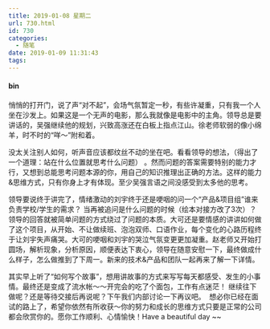 ```yaml
---
title: 2019-01-08 星期二
url: 730.html
id: 730
categories:
  - 随笔
date: 2019-01-09 11:31:43
tags:
---
```


#### bin

悄悄的打开门，说了声“对不起”，会场气氛暂定一秒，有些许凝重，只有我一个人坐在沙发上。如果这是一个无声的电影，那么我就像是电影中的主角。领导总是要讲话的，吴强继续他的规划，兴致高涨还在白板上指点江山。徐老师软弱的像小绵羊，时不时的“咩～”附和着。

没太关注别人如何，听声音应该都纹丝不动的坐在吧。看看领导的想法，（得出了一个道理：站在什么位置就思考什么问题） 。然而问题的答案需要特别的能力才行，又想到总能思考问题本源的你，用自己的知识推理出正确的方法。这样的能力&思维方式，只有你身上才有体现。至少吴强言语之间没感受到太多他的思考。

领导要说终于讲完了，情绪激动的刘宇终于还是哽咽的问一个“产品&项目组”谁来负责学校/学生的需求？ 当再被追问是什么问题的时候（绘本对接方改了3次）？领导的回答就被简单问题的方式绕过了问题的本质。大可还是要情感的讲讲如何做了这个项目，从开始、不让做续班、泡泡双师、口语作业，每个变化的心路历程终于让刘宇失声痛哭。大可的哽咽和刘宇的哭泣气氛变更更加凝重。赵老师又开始打圆场，解析现象，分析原因，顺便表达下衷心，领导在随意安慰一下，最终做成什么样子，怎么做推到了下周一。新来的技术&产品和团队一起再来了解一下详情。

其实早上听了“如何写个故事”，想用讲故事的方式来写写每天都感受、发生的小事情。最终还是变成了流水帐～～开完会的吃了个面包，工作有点迷茫！ 继续往下做呢？还是等待交接后再说呢？下午我们内部讨论一下再议吧。  想必你已经在面试的路上了，希望你依然有所收获～你的努力和成长的思维方式只要是正常的公司都会欣赏你的。愿你工作顺利、心情愉快！Have a beautiful day ~~